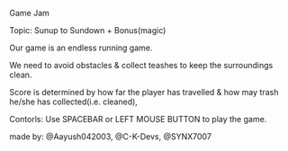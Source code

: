 Game Jam

Topic: Sunup to Sundown + Bonus(magic)

Our game is an endless running game.

We need to avoid obstacles & collect teashes to keep the surroundings clean.

Score is determined by how far the player has travelled & how may trash he/she has collected(i.e. cleaned),

Contorls: Use SPACEBAR or LEFT MOUSE BUTTON to play the game.

made by: @Aayush042003, @C-K-Devs, @SYNX7007 
